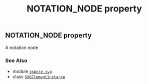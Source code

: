 ﻿---
title: NOTATION_NODE property
second_title: Aspose.SVG for Python via .NET API References
description: 
type: docs
weight: 300
url: /python-net/aspose.svg/svgelementinstance/notation_node/
is_root: false
---

## NOTATION_NODE property


A notation node

### See Also
* module [`aspose.svg`](../../)
* class [`SVGElementInstance`](/svg/python-net/aspose.svg/svgelementinstance)

